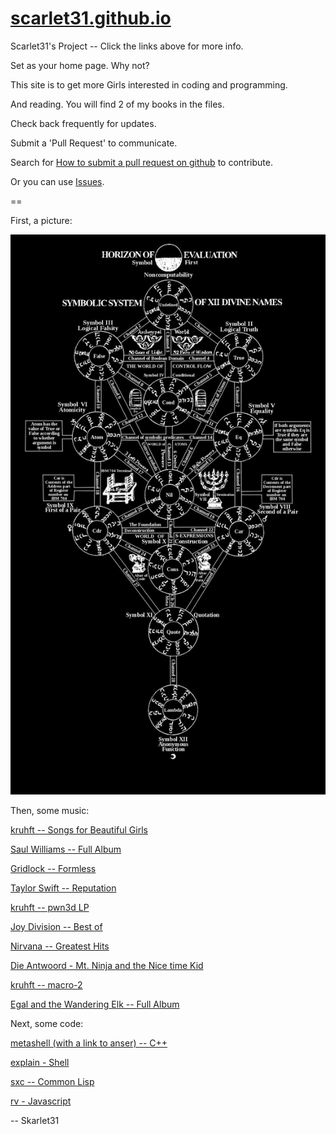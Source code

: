 # [scarlet31.github.io](https://scarlet31.github.io)

Scarlet31's Project -- Click the links above for more info.

Set as your home page.  Why not?

This site is to get more Girls interested in coding and programming.

And reading.  You will find 2 of my books in the files.

Check back frequently for updates.

Submit a 'Pull Request' to communicate.

Search for [How to submit a pull request on github](https://www.google.com/search?q=how+to+submit+a+pull+request+on+github) to contribute.

Or you can use [Issues](https://github.com/scarlet31/scarlet31.github.io/issues).

==

First, a picture:

![The Kabbevela Fixed](kabbevalah--fixed--2018.png "The Kabbevala Fixed (2018)")

Then, some music:

[kruhft -- Songs for Beautiful Girls](https://archive.org/details/Kruhft-SongsForBeautifulGirls)

[Saul Williams -- Full Album](https://www.youtube.com/watch?v=b1S7qTsW5SY&list=PLdwVGhtJhPswZgPUExHdRhi2I6wRI4hOQ)

[Gridlock -- Formless](https://www.youtube.com/watch?v=YFLhE7VmJuw)

[Taylor Swift -- Reputation](https://www.youtube.com/watch?v=T62maKYX9tU&list=PLV1bhAAf21cSxHaqUDyG1meQz3hUPi4eO)

[kruhft -- pwn3d LP](https://archive.org/details/kruhft__pwn3d__2005)

[Joy Division -- Best of](https://www.youtube.com/watch?v=VZ1BOPWbVms)

[Nirvana -- Greatest Hits](https://www.youtube.com/watch?v=UmQWV01xRdg)

[Die Antwoord - Mt. Ninja and the Nice time Kid](https://www.youtube.com/watch?v=d80MG0TZ8mU)

[kruhft -- macro-2](https://www.youtube.com/watch?v=nD1kA0sB8eU)

[Egal and the Wandering Elk -- Full Album](https://kruhft.bandcamp.com/album/egal-and-the-wandering-elk)

Next, some code:

[metashell (with a link to anser) -- C++](https://www.github.com/burtonsamograd/metashell)

[explain - Shell](https://github.com/burtonsamograd/explain)

[sxc -- Common Lisp](https://github.com/burtonsamograd/sxc)

[rv - Javascript](https://github.com/BusFactor1Inc/rv)

--
Skarlet31

